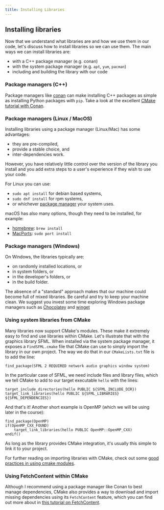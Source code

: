 ```yaml
---
title: Installing Libraries
---
```


## Installing libraries

Now that we understand what libraries are and how we use them in our code, let's discuss how to install libraries so we can use them. The main ways we can install libraries are:

- with a C++ package manager (e.g. conan)
- with the system package manager (e.g. `apt`, `yum`, `pacman`)
- including and building the library with our code



### Package managers (C++)

Package managers like [conan](https://blog.conan.io/2023/02/22/Conan-2.0.html) can make installing C++ packages as simple as installing Python packages with `pip`. Take a look at the excellent [CMake tutorial with Conan](https://docs.conan.io/en/2.0/tutorial/consuming_packages/build_simple_cmake_project.html).

### Package managers (Linux / MacOS)

Installing libraries using a package manager (Linux/Mac) has some advantages:

* they are pre-compiled,
* provide a stable choice, and
* inter-dependencies work.

However, you have relatively little control over the version of the library you install and you add extra steps to a user's experience if they wish to use your code.

For Linux you can use:

* `sudo apt install` for debian based systems,
* `sudo dnf install` for rpm systems,
* or whichever [package manager][linux-pm-wiki] your system uses.

macOS has also many options, though they need to be installed, for example:

* [homebrew][homebrew]: `brew install`
* [MacPorts][macports]: `sudo port install`

### Package managers (Windows)

On Windows, the libraries typically are:

* on randomly installed locations, or
* in system folders, or
* in the developer's folders, or
* in the build folder.

The absence of a "standard" approach makes that our machine could become
full of mixed libraries. Be careful and try to keep your machine clean.
We suggest you invest some time exploring Windows package managers such as
[Chocolatey][chocolatey] and [winget][winget]

### Using system libraries from CMake

Many libraries now support CMake's modules. These make it extremely easy to find and use libraries within CMake. Let's illustrate that with the graphics library SFML. When installed via the system package manager, it exposes a `FindSFML.cmake` file that CMake can use to simply import the library in our own project. The way we do that in our `CMakeLists.txt` file is to add the line:

```
find_package(SFML 2 REQUIRED network audio graphics window system)
```

In the particular case of SFML, we need include files and library files, which we tell CMake to add to our target executable `hello` with the lines:

```
target_include_directories(hello PUBLIC ${SFML_INCLUDE_DIR})
target_link_libraries(hello PUBLIC ${SFML_LIBRARIES} ${SFML_DEPENDENCIES})
```

And that's it! Another short example is OpenMP (which we will be using later in the course):

```
find_package(OpenMP)
if(OpenMP_CXX_FOUND)
    target_link_libraries(hello PUBLIC OpenMP::OpenMP_CXX)
endif()
```

As long as the library provides CMake integration, it's usually this simple to link it to your project.

For further reading on importing libraries with CMake, check out some [good practices in using cmake modules](https://gist.github.com/mbinna/c61dbb39bca0e4fb7d1f73b0d66a4fd1#modules).

### Using FetchContent within CMake

Although I recommend using a package manager like Conan to best manage dependencies, CMake also provides a way to download and import missing dependencies using its `FetchContent` feature, which you can find out more about in [this tutorial on FetchContent](https://coderefinery.github.io/cmake-workshop/fetch-content/).

[linux-pm-wiki]: https://en.wikipedia.org/wiki/Package_manager
[homebrew]: https://brew.sh/
[macports]: https://www.macports.org/
[chocolatey]: http://chocolatey.org
[winget]: https://docs.microsoft.com/en-us/windows/package-manager/
[lesson-lib-example]: ./sec04Examples.html
[ccache]: https://ccache.dev/
